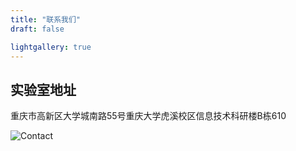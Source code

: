 ```yaml
---
title: "联系我们"
draft: false

lightgallery: true
---
```


## 实验室地址
重庆市高新区大学城南路55号重庆大学虎溪校区信息技术科研楼B栋610

![Contact](/contact/map_new.jpg)